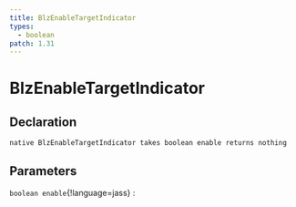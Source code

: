 ```yaml
---
title: BlzEnableTargetIndicator
types:
  - boolean
patch: 1.31
---
```


# BlzEnableTargetIndicator

## Declaration

```jass
native BlzEnableTargetIndicator takes boolean enable returns nothing
```

## Parameters
`boolean enable`{!language=jass}
: 
